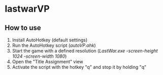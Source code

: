 # lastwarVP

## How to use
1) Install AutoHotkey (default settings)
2) Run the AutoHotkey script (_autoVP.ahk_)
3) Start the game with a defined resolution (_LastWar.exe -screen-height 1024 -screen-width 1080_)
4) Open the "Title Assignment" view
5) Activate the script with the hotkey "q" and stop it by holding "q"
